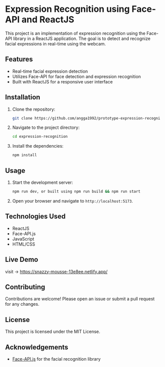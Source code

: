 # Expression Recognition using Face-API and ReactJS

This project is an implementation of expression recognition using the Face-API library in a ReactJS application. The goal is to detect and recognize facial expressions in real-time using the webcam.

## Features

- Real-time facial expression detection
- Utilizes Face-API for face detection and expression recognition
- Built with ReactJS for a responsive user interface

## Installation

1. Clone the repository:
    ```bash
    git clone https://github.com/angga1992/prototype-expression-recognition.git
    ```
2. Navigate to the project directory:
    ```bash
    cd expression-recognition
    ```
3. Install the dependencies:
    ```bash
    npm install
    ```

## Usage

1. Start the development server:
    ```bash
    npm run dev, or built using npm run build && npm run start
    ```
2. Open your browser and navigate to `http://localhost:5173`.

## Technologies Used

- ReactJS
- Face-API.js
- JavaScript
- HTML/CSS

## Live Demo
visit -> https://snazzy-mousse-13e8ee.netlify.app/

## Contributing

Contributions are welcome! Please open an issue or submit a pull request for any changes.

## License

This project is licensed under the MIT License.

## Acknowledgements

- [Face-API.js](https://github.com/justadudewhohacks/face-api.js) for the facial recognition library
